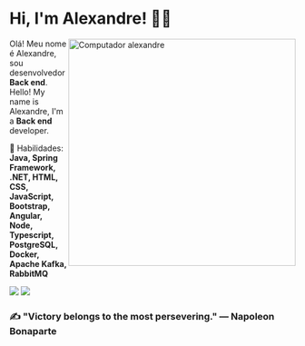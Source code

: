 # Hi, I'm Alexandre! :man_technologist:

<img src="https://raw.githubusercontent.com/MicaelliMedeiros/micaellimedeiros/master/image/computer-illustration.png" min-width="400px" max-width="400px" width="400px" align="right" alt="Computador alexandre">

<p align="left">
  Olá! Meu nome é Alexandre, sou desenvolvedor <strong>Back end</strong>.<br/>
  Hello! My name is Alexandre, I'm a <strong>Back end</strong> developer.
</p>

<p align="left">
  🦄 Habilidades: <strong>Java, Spring Framework, .NET, HTML, CSS, JavaScript, Bootstrap, Angular, Node, Typescript, PostgreSQL, Docker, Apache Kafka, RabbitMQ</strong>
</p>

<p align="left">
  <a href="https://www.instagram.com/oalexandrepontes/" alt="Instagram">
  <img src="https://img.shields.io/badge/-Instagram-DF0174?style=for-the-badge&logo=instagram&logoColor=white&link=https://www.instagram.com/iuricoding/"/></a>

  <a href="https://www.linkedin.com/in/alexandre-pontes-de-queiroz" alt="Linkedin">
  <img src="https://img.shields.io/badge/-Linkedin-0e76a8?style=for-the-badge&logo=Linkedin&logoColor=white&link=https://www.linkedin.com/in/iuricode" /></a>
</p>

### :writing_hand: "Victory belongs to the most persevering." ― Napoleon Bonaparte




